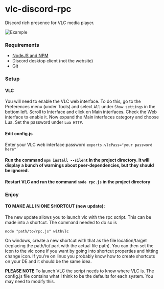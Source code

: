 # vlc-discord-rpc
Discord rich presence for VLC media player.

![Example](https://raw.githubusercontent.com/Pigpog/vlc-discord-rpc/master/example.PNG)


### Requirements

- [NodeJS and NPM](https://nodejs.org/en/)
- Discord desktop client (not the website)
- Git

### Setup

#### VLC
You will need to enable the VLC web interface. To do this, go to the Preferences menu (under Tools) and select `All` under `Show settings` in the bottom left. Scroll to Interface and click on Main interfaces. Check the Web interface to enable it. Now expand the Main interfaces category and choose Lua. Set the password under `Lua HTTP`.

#### Edit config.js
Enter your VLC web interface password
`exports.vlcPass="your password here"`

#### Run the command `npm install --silent` in the project directory. It will display a bunch of warnings about peer-dependencies, but they should be ignored.

#### Restart VLC and run the command `node rpc.js` in the project directory

### Enjoy

#### TO MAKE ALL IN ONE SHORTCUT (new update):
The new update allows you to launch vlc with the rpc script. This can be made into a shortcut. The command needed to do so is
```
node "path/to/rpc.js" withvlc
```
On windows, create a new shortcut with that as the file location/target (replacing the path/to/ part with the actual file path). You can then set the icon to the vlc cone if you want by going into shortcut properties and hitting change icon.
If you're on linux you probably know how to create shortcuts on your DE and it should be the same idea.

**PLEASE NOTE** To launch VLC the script needs to know where VLC is. The config.js file contains what I think to be the defaults for each system. You may need to modify this.
